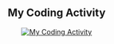 <h2 align='center'>My Coding Activity</h2>
<p align='center'>
  <a href="https://wakatime.com/@chaoticlonghair">
    <img src="https://wakatime.com/share/@chaoticlonghair/d64fef2d-0daa-4ee4-8e66-6b503635fae3.svg" alt="My Coding Activity">
  </a>
</p>
